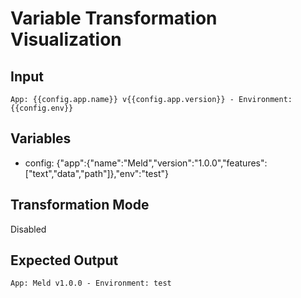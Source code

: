 # Variable Transformation Visualization

## Input

```
App: {{config.app.name}} v{{config.app.version}} - Environment: {{config.env}}
```

## Variables

- config: {"app":{"name":"Meld","version":"1.0.0","features":["text","data","path"]},"env":"test"}

## Transformation Mode

Disabled

## Expected Output

```
App: Meld v1.0.0 - Environment: test
```
